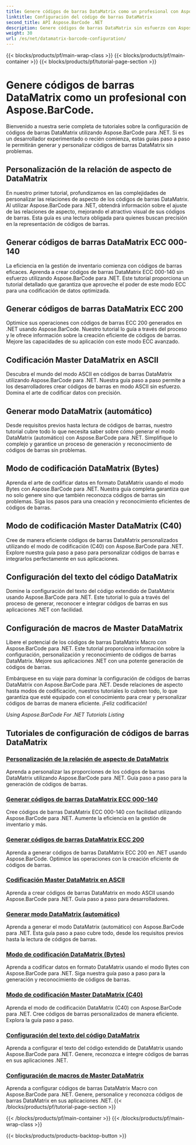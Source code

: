```yaml
---
title: Genere códigos de barras DataMatrix como un profesional con Aspose.BarCode.
linktitle: Configuración del código de barras DataMatrix
second_title: API Aspose.BarCode .NET
description: Genere códigos de barras DataMatrix sin esfuerzo con Aspose.BarCode para .NET. Personalice relaciones de aspecto, modos ECC, codificación y más. Aumente la eficiencia en la creación de códigos de barras.
weight: 30
url: /es/net/datamatrix-barcode-configuration/
---
```


{{< blocks/products/pf/main-wrap-class >}}
{{< blocks/products/pf/main-container >}}
{{< blocks/products/pf/tutorial-page-section >}}

# Genere códigos de barras DataMatrix como un profesional con Aspose.BarCode.



Bienvenido a nuestra serie completa de tutoriales sobre la configuración de códigos de barras DataMatrix utilizando Aspose.BarCode para .NET. Si es un desarrollador experimentado o recién comienza, estas guías paso a paso le permitirán generar y personalizar códigos de barras DataMatrix sin problemas.

## Personalización de la relación de aspecto de DataMatrix

En nuestro primer tutorial, profundizamos en las complejidades de personalizar las relaciones de aspecto de los códigos de barras DataMatrix. Al utilizar Aspose.BarCode para .NET, obtendrá información sobre el ajuste de las relaciones de aspecto, mejorando el atractivo visual de sus códigos de barras. Esta guía es una lectura obligada para quienes buscan precisión en la representación de códigos de barras.

## Generar códigos de barras DataMatrix ECC 000-140

La eficiencia en la gestión de inventario comienza con códigos de barras eficaces. Aprenda a crear códigos de barras DataMatrix ECC 000-140 sin esfuerzo utilizando Aspose.BarCode para .NET. Este tutorial proporciona un tutorial detallado que garantiza que aproveche el poder de este modo ECC para una codificación de datos optimizada.

## Generar códigos de barras DataMatrix ECC 200

Optimice sus operaciones con códigos de barras ECC 200 generados en .NET usando Aspose.BarCode. Nuestro tutorial lo guía a través del proceso y le ofrece información sobre la creación eficiente de códigos de barras. Mejore las capacidades de su aplicación con este modo ECC avanzado.

## Codificación Master DataMatrix en ASCII

Descubra el mundo del modo ASCII en códigos de barras DataMatrix utilizando Aspose.BarCode para .NET. Nuestra guía paso a paso permite a los desarrolladores crear códigos de barras en modo ASCII sin esfuerzo. Domina el arte de codificar datos con precisión.

## Generar modo DataMatrix (automático)

Desde requisitos previos hasta lectura de códigos de barras, nuestro tutorial cubre todo lo que necesita saber sobre cómo generar el modo DataMatrix (automático) con Aspose.BarCode para .NET. Simplifique lo complejo y garantice un proceso de generación y reconocimiento de códigos de barras sin problemas.

## Modo de codificación DataMatrix (Bytes)

Aprenda el arte de codificar datos en formato DataMatrix usando el modo Bytes con Aspose.BarCode para .NET. Nuestra guía completa garantiza que no solo genere sino que también reconozca códigos de barras sin problemas. Siga los pasos para una creación y reconocimiento eficientes de códigos de barras.

## Modo de codificación Master DataMatrix (C40)

Cree de manera eficiente códigos de barras DataMatrix personalizados utilizando el modo de codificación (C40) con Aspose.BarCode para .NET. Explore nuestra guía paso a paso para personalizar códigos de barras e integrarlos perfectamente en sus aplicaciones.

## Configuración del texto del código DataMatrix

Domine la configuración del texto del código extendido de DataMatrix usando Aspose.BarCode para .NET. Este tutorial lo guía a través del proceso de generar, reconocer e integrar códigos de barras en sus aplicaciones .NET con facilidad.

## Configuración de macros de Master DataMatrix

Libere el potencial de los códigos de barras DataMatrix Macro con Aspose.BarCode para .NET. Este tutorial proporciona información sobre la configuración, personalización y reconocimiento de códigos de barras DataMatrix. Mejore sus aplicaciones .NET con una potente generación de códigos de barras.

Embárquese en su viaje para dominar la configuración de códigos de barras DataMatrix con Aspose.BarCode para .NET. Desde relaciones de aspecto hasta modos de codificación, nuestros tutoriales lo cubren todo, lo que garantiza que esté equipado con el conocimiento para crear y personalizar códigos de barras de manera eficiente. ¡Feliz codificación!

*Using Aspose.BarCode For .NET Tutorials Listing*
## Tutoriales de configuración de códigos de barras DataMatrix
### [Personalización de la relación de aspecto de DataMatrix](./datamatrix-aspect-ratio-customization/)
Aprenda a personalizar las proporciones de los códigos de barras DataMatrix utilizando Aspose.BarCode para .NET. Guía paso a paso para la generación de códigos de barras.
### [Generar códigos de barras DataMatrix ECC 000-140](./datamatrix-ecc-000-140-configuration/)
Cree códigos de barras DataMatrix ECC 000-140 con facilidad utilizando Aspose.BarCode para .NET. Aumente la eficiencia en la gestión de inventario y más.
### [Generar códigos de barras DataMatrix ECC 200](./datamatrix-ecc-200-configuration/)
Aprenda a generar códigos de barras DataMatrix ECC 200 en .NET usando Aspose.BarCode. Optimice las operaciones con la creación eficiente de códigos de barras.
### [Codificación Master DataMatrix en ASCII](./datamatrix-encoding-mode-ascii/)
Aprenda a crear códigos de barras DataMatrix en modo ASCII usando Aspose.BarCode para .NET. Guía paso a paso para desarrolladores.
### [Generar modo DataMatrix (automático)](./datamatrix-encoding-mode-auto/)
Aprenda a generar el modo DataMatrix (automático) con Aspose.BarCode para .NET. Esta guía paso a paso cubre todo, desde los requisitos previos hasta la lectura de códigos de barras.
### [Modo de codificación DataMatrix (Bytes)](./datamatrix-encoding-mode-bytes/)
Aprenda a codificar datos en formato DataMatrix usando el modo Bytes con Aspose.BarCode para .NET. Siga nuestra guía paso a paso para la generación y reconocimiento de códigos de barras.
### [Modo de codificación Master DataMatrix (C40)](./datamatrix-encoding-mode-c40/)
Aprenda el modo de codificación DataMatrix (C40) con Aspose.BarCode para .NET. Cree códigos de barras personalizados de manera eficiente. Explora la guía paso a paso.
### [Configuración del texto del código DataMatrix](./datamatrix-extended-code-text-configuration/)
Aprenda a configurar el texto del código extendido de DataMatrix usando Aspose.BarCode para .NET. Genere, reconozca e integre códigos de barras en sus aplicaciones .NET.
### [Configuración de macros de Master DataMatrix](./datamatrix-macro-configuration/)
Aprenda a configurar códigos de barras DataMatrix Macro con Aspose.BarCode para .NET. Genere, personalice y reconozca códigos de barras DataMatrix en sus aplicaciones .NET.
{{< /blocks/products/pf/tutorial-page-section >}}

{{< /blocks/products/pf/main-container >}}
{{< /blocks/products/pf/main-wrap-class >}}

{{< blocks/products/products-backtop-button >}}
